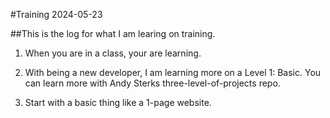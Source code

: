 #Training 2024-05-23

##This is the log for what I am learing on training.

1. When you are in a class, your are learning. 

2. With being a new developer, I am learning more on a Level 1: Basic.  You can learn more with Andy Sterks three-level-of-projects repo.

3. Start with a basic thing like a 1-page website.

